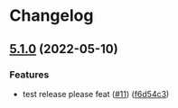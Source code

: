# Changelog

## [5.1.0](https://github.com/BeksOmega/blockly-samples/compare/plugin-workspace-search-v5.0.13...plugin-workspace-search-v5.1.0) (2022-05-10)


### Features

* test release please feat ([#11](https://github.com/BeksOmega/blockly-samples/issues/11)) ([f6d54c3](https://github.com/BeksOmega/blockly-samples/commit/f6d54c30c06774f2b2309be05d1c113c52a6dda7))

